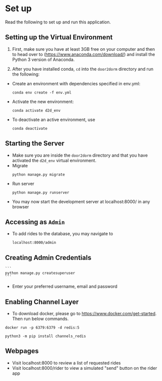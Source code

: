 # Set up

Read the following to set up and run this application.

## Setting up the Virtual Environment

1. First, make sure you have at least 3GB free on your computer and then to head over to (https://www.anaconda.com/download/) and install the Python 3 version of Anaconda.

2. After you have installed conda, ```cd``` into the ```door2dorm``` directory and run the following:

- Create an environment with dependencies specified in env.yml:
    ```
    conda env create -f env.yml
    ```
- Activate the new environment:
    ```
    conda activate d2d_env
    ```
- To deactivate an active environment, use
    ```
    conda deactivate
    ```

## Starting the Server
- Make sure you are inside the ```door2dorm``` directory and that you have activated the ```d2d_env``` virtual environment.
- Migrate
    ```
    python manage.py migrate
    ```
- Run server
    ```
    python manage.py runserver
    ```
- You may now start the development server at localhost:8000/ in any browser

## Accessing as ```Admin```
- To add rides to the database, you may navigate to
    ```
    localhost:8000/admin
    ```

## Creating Admin Credentials
    ```
    python manage.py createsuperuser
    ```
- Enter your preferred username, email and password

## Enabling Channel Layer
- To download docker, please go to https://www.docker.com/get-started. Then run below commands.
```
docker run -p 6379:6379 -d redis:5
```
```
python3 -m pip install channels_redis
```

## Webpages
- Visit localhost:8000 to review a list of requested rides
- Visit localhost:8000/rider to view a simulated "send" button on the rider app
